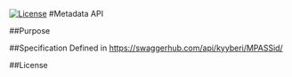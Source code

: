 [![License](http://img.shields.io/:license-mit-blue.svg)](https://opensource.org/licenses/MIT)
#Metadata API 

##Purpose

##Specification
Defined in https://swaggerhub.com/api/kyyberi/MPASSid/

##License

